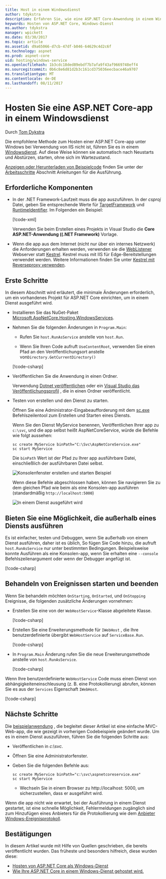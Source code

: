 ```yaml
---
title: Host in einem Windowsdienst
author: tdykstra
description: Erfahren Sie, wie eine ASP.NET Core-Anwendung in einem Windows-Dienst zu hosten.
keywords: Hosten von ASP.NET Core, Windows-Dienst
ms.author: tdykstra
manager: wpickett
ms.date: 03/30/2017
ms.topic: article
ms.assetid: d9a65066-d7cb-47df-b046-64629c4d2c6f
ms.technology: aspnet
ms.prod: aspnet-core
uid: hosting/windows-service
ms.openlocfilehash: 1b3cdc18ded89ebdf7b7afa9f43af9669748eff4
ms.sourcegitcommit: 0b6c8e6d81d2b3c161cd375036eecbace46a9707
ms.translationtype: MT
ms.contentlocale: de-DE
ms.lasthandoff: 08/11/2017
---
```

# <a name="host-an-aspnet-core-app-in-a-windows-service"></a>Hosten Sie eine ASP.NET Core-app in einem Windowsdienst

Durch [Tom Dykstra](https://github.com/tdykstra)

Die empfohlene Methode zum Hosten einer ASP.NET Core-app unter Windows bei Verwendung von IIS nicht ist, führen Sie es in einem [Windowsdienst](https://msdn.microsoft.com/library/d56de412). Auf diese Weise können sie automatisch nach Neustarts und Abstürzen, starten, ohne sich im Wartezustand.

[Anzeigen oder Herunterladen von Beispielcode](https://github.com/aspnet/Docs/tree/master/aspnetcore/hosting/windows-service/sample) finden Sie unter der [Arbeitsschritte](#next-steps) Abschnitt Anleitungen für die Ausführung.

## <a name="prerequisites"></a>Erforderliche Komponenten

* In der .NET Framework-Laufzeit muss die app auszuführen.  In der *csproj* Datei, geben Sie entsprechende Werte für [TargetFramework](https://docs.microsoft.com/nuget/schema/target-frameworks) und [RuntimeIdentifier](https://docs.microsoft.com/dotnet/articles/core/rid-catalog). Im Folgenden ein Beispiel:

  [!code-xml[](windows-service/sample/AspNetCoreService.csproj?range=3-6)]

  Verwenden Sie beim Erstellen eines Projekts in Visual Studio die **Core ASP.NET-Anwendung ((.NET Framework)** Vorlage.

* Wenn die app aus dem Internet (nicht nur über ein internes Netzwerk) die Anforderungen erhalten werden, verwenden sie die [WebListener](xref:fundamentals/servers/weblistener) Webserver statt [Kestrel](xref:fundamentals/servers/kestrel).  Kestrel muss mit IIS für Edge-Bereitstellungen verwendet werden.  Weitere Informationen finden Sie unter [Kestrel mit Reverseproxy verwenden](xref:fundamentals/servers/kestrel#when-to-use-kestrel-with-a-reverse-proxy).

## <a name="getting-started"></a>Erste Schritte

In diesem Abschnitt wird erläutert, die minimale Änderungen erforderlich, um ein vorhandenes Projekt für ASP.NET Core einrichten, um in einem Dienst ausgeführt wird.

* Installieren Sie das NuGet-Paket [Microsoft.AspNetCore.Hosting.WindowsServices](https://www.nuget.org/packages/Microsoft.AspNetCore.Hosting.WindowsServices/).

* Nehmen Sie die folgenden Änderungen in `Program.Main`:
  
  * Rufen Sie `host.RunAsService` anstelle von `host.Run`.
  
  * Wenn Sie Ihren Code aufruft `UseContentRoot`, verwenden Sie einen Pfad an den Veröffentlichungsort anstelle von`Directory.GetCurrentDirectory()` 
  
  [!code-csharp[](windows-service/sample/Program.cs?name=ServiceOnly&highlight=3-4,8,14)]

* Veröffentlichen Sie die Anwendung in einen Ordner.

  Verwendung [Dotnet veröffentlichen](https://docs.microsoft.com/dotnet/articles/core/tools/dotnet-publish) oder ein [Visual Studio das Veröffentlichungsprofil](xref:publishing/web-publishing-vs) , die in einen Ordner veröffentlicht.

* Testen von erstellen und den Dienst zu starten.

  Öffnen Sie eine Administrator-Eingabeaufforderung mit dem [sc.exe](https://technet.microsoft.com/library/bb490995) Befehlszeilentool zum Erstellen und Starten eines Diensts.  
  
  Wenn Sie den Dienst MyService benennen, Veröffentlichen Ihrer app zu `c:\svc`, und die app selbst heißt AspNetCoreService, würde die Befehle wie folgt aussehen:

  ```console
  sc create MyService binPath="C:\Svc\AspNetCoreService.exe"
  sc start MyService
  ```
  Die `binPath` Wert ist der Pfad zu Ihrer app ausführbare Datei, einschließlich der ausführbaren Datei selbst.

  ![Konsolenfenster erstellen und starten Beispiel](windows-service/_static/create-start.png)

  Wenn diese Befehle abgeschlossen haben, können Sie navigieren Sie zu dem gleichen Pfad wie beim als eine Konsolen-app ausführen (standardmäßig `http://localhost:5000`)

  ![In einem Dienst ausgeführt wird](windows-service/_static/running-in-service.png)


## <a name="provide-a-way-to-run-outside-of-a-service"></a>Bieten Sie eine Möglichkeit, die außerhalb eines Diensts ausführen

Es ist einfacher, testen und Debuggen, wenn Sie außerhalb von einem Dienst ausführen, daher ist es üblich, So fügen Sie Code hinzu, die aufruft `host.RunAsService` nur unter bestimmten Bedingungen.  Beispielsweise konnte Ausführen als eine Konsolen-app, wenn Sie erhalten eine `--console` Befehlszeilenargument oder wenn der Debugger angefügt ist.

[!code-csharp[](windows-service/sample/Program.cs?name=ServiceOrConsole)]

## <a name="handle-stopping-and-starting-events"></a>Behandeln von Ereignissen starten und beenden

Wenn Sie behandeln möchten `OnStarting`, `OnStarted`, und `OnStopping` Ereignisse, die folgenden zusätzliche Änderungen vornehmen:

* Erstellen Sie eine von der `WebHostService`-Klasse abgeleitete Klasse.

  [!code-csharp[](windows-service/sample/CustomWebHostService.cs?name=NoLogging)]

* Erstellen Sie eine Erweiterungsmethode für `IWebHost` , die Ihre benutzerdefinierte übergibt `WebHostService` auf `ServiceBase.Run`.

  [!code-csharp[](windows-service/sample/WebHostServiceExtensions.cs?name=ExtensionsClass)]

* In `Program.Main` Änderung rufen Sie die neue Erweiterungsmethode anstelle von `host.RunAsService`.

  [!code-csharp[](windows-service/sample/Program.cs?name=HandleStopStart&highlight=26)]

Wenn Ihre benutzerdefinierte `WebHostService` Code muss einen Dienst von abhängigkeiteneinschleusung (z. B. eine Protokollierung) abrufen, können Sie es aus der `Services` Eigenschaft `IWebHost`.

[!code-csharp[](windows-service/sample/CustomWebHostService.cs?name=Logging&highlight=7)]

## <a name="next-steps"></a>Nächste Schritte

Die [beispielanwendung](https://github.com/aspnet/Docs/tree/master/aspnetcore/hosting/windows-service/sample) , die begleitet dieser Artikel ist eine einfache MVC-Web-app, die wie gezeigt in vorherigen Codebeispiele geändert wurde.  Um es in einem Dienst auszuführen, führen Sie die folgenden Schritte aus:

* Veröffentlichen in *c:\svc*.

* Öffnen Sie eine Administratorfenster.

* Geben Sie die folgenden Befehle aus:

  ```console
  sc create MyService binPath="c:\svc\aspnetcoreservice.exe"
  sc start MyService
  ```

  * Wechseln Sie in einem Browser zu http://localhost: 5000, um sicherzustellen, dass er ausgeführt wird.

Wenn die app nicht wie erwartet, bei der Ausführung in einem Dienst gestartet, ist eine schnelle Möglichkeit, Fehlermeldungen zugänglich sind zum Hinzufügen eines Anbieters für die Protokollierung wie dem [Anbieter Windows-Ereignisprotokoll](xref:fundamentals/logging#eventlog).

## <a name="acknowledgments"></a>Bestätigungen

In diesem Artikel wurde mit Hilfe von Quellen geschrieben, die bereits veröffentlicht wurden. Das früheste und besonders hilfreich, diese wurden diese:

* [Hosten von ASP.NET Core als Windows-Dienst](http://stackoverflow.com/questions/37346383/hosting-asp-net-core-as-windows-service/37464074#37464074)
* [Wie Ihre ASP.NET Core in einem Windows-Dienst gehostet wird.](http://dotnetthoughts.net/how-to-host-your-aspnet-core-in-a-windows-service/)
